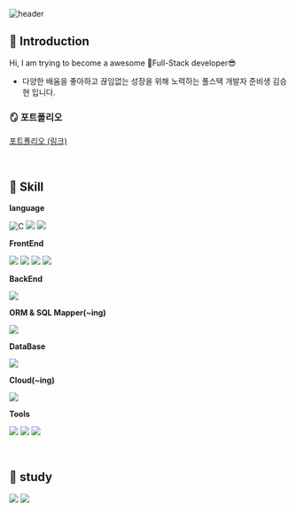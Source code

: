 

<!-- 헤더 -->
![header](https://capsule-render.vercel.app/api?type=waving&color=auto&height=300&section=header&text=Welcome!&fontSize=50&fontColor=FFFFFF&animation=fadeIn&fontAlignY=38&desc=김승현의%20깃%20허브%20저장소에%20오신것을%20환영합니다&descAlignY=55&descAlign=50&descSize=35)


<!--소개-->

## 🤚 Introduction

Hi, I am trying to become a awesome Full-Stack developer😎
* 다양한 배움을 좋아하고 
끊임없는 성장을 위해 노력하는
풀스택 개발자 준비생 김승현 입니다.



### 🪞 포트폴리오
[포트폴리오 (링크) ](https://ambiguous-shovel-ba6.notion.site/6b99ff8601cb43e497ccec1ac8a0ce29?pvs=4)

<br/>
 <!--기술스택-->
 
 ## 💪 Skill

**language**

  <p>
   <img alt="C" src ="https://img.shields.io/badge/C-A8B9CC.svg?&style=for-the-badge&logo=C&logoColor=white"/>
   <img src="https://img.shields.io/badge/Java Script-F7DF1E?style=for-the-badge&logo=javascript&logoColor=black"/>
   <img src="https://img.shields.io/badge/Java-007396?style=for-the-badge&logo=java&logoColor=white"/> 
  </p>

**FrontEnd**
  <p>
  <img src="https://img.shields.io/badge/React-61DAFB?style=for-the-badge&logo=React&logoColor=black"/>
      <img src="https://img.shields.io/badge/Java Script-F7DF1E?style=for-the-badge&logo=javascript&logoColor=black"/>
         <img src="https://img.shields.io/badge/HTML5-E34F26?style=for-the-badge&logo=html5&logoColor=white"/>

  <img src="https://img.shields.io/badge/CSS3-1572B6?style=for-the-badge&logo=css3&amp;logoColor=white">       

  </p>
  
**BackEnd**
  <p>

   <img src="https://img.shields.io/badge/node.js-339933?style=for-the-badge&logo=nodedotjs&logoColor=white"/>

  </p>
  
**ORM & SQL Mapper(~ing)**
  <p>
   <img src="https://img.shields.io/badge/mybatis-010101?style=for-the-badge&logo=mybatis&logoColor=white"/>
  </p>
  
**DataBase**
  <p>

   <img src="https://img.shields.io/badge/MySQL-4479A1?style=for-the-badge&logo=mysql&logoColor=white">  
  </p>
  
**Cloud(~ing)**
  <p>
   <img src="https://img.shields.io/badge/Naver Cloud Platform-03C75A?style=for-the-badge&logo=naver&logoColor=white"> 
  </p>

**Tools**
  <p>
<img src="https://img.shields.io/badge/Visual Studio-5C2D91?style=for-the-badge&logo=Visual Studio&amp;logoColor=white">
   <img src="https://img.shields.io/badge/eclipse-2C2255?style=for-the-badge&logo=eclipseide&logoColor=white"/>
   <img src="https://img.shields.io/badge/VS Code-007ACC?style=for-the-badge&logo=VisualStudioCode&logoColor=white"/>
  </p>

<br/>



  <!--study-->
## 📆 study

  <img src="https://github-readme-stats.vercel.app/api?username=seunghyun0522&show_icons=true&theme=onedark"/>
<img src="https://github-readme-stats.vercel.app/api/top-langs/?username=seunghyun0522&layout=compact&theme=onedark"/>
